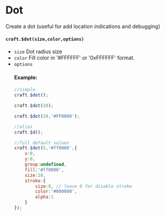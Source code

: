 # Dot

Create a dot (useful for add location indications and debugging)

#### `craft.$dot(size,color,options)`

- `size` <Number> Dot radius size
- `color` <String> Fill color in '#FFFFFF' or '0xFFFFFF' format.
- `options` <Object>

<!-- protosTpl -->

#### Example:

```javascript
//simple
craft.$dot();

craft.$dot(10);

craft.$dot(10,'#FF0000');

//alias 
craft.$d();

//full default values
craft.$dot(5,'#ff0000',{
	x:0,
	y:0,
	group:undefined,
	fill:'#ff0000',
	size:10,
	stroke:{
		size:0, // leave 0 for disable stroke
		color:'#000000',
		alpha:1
	}
});
```
